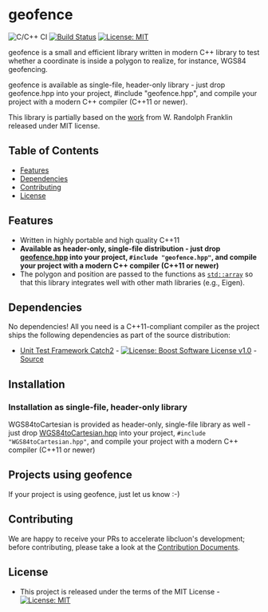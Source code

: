 # geofence

![C/C++ CI](https://github.com/chrberger/geofence/workflows/C/C++%20CI/badge.svg) [![Build Status](https://travis-ci.org/chrberger/geofence.svg?branch=master)](https://travis-ci.org/chrberger/geofence) [![License: MIT](https://img.shields.io/badge/License-MIT-blue.svg)](https://opensource.org/licenses/MIT)

geofence is a small and efficient library written in modern C++ library to test whether a coordinate is inside a polygon to realize, for instance, WGS84 geofencing.

geofence is available as single-file, header-only library - just drop geofence.hpp into your project, #include "geofence.hpp", and compile your project with a modern C++ compiler (C++11 or newer).

This library is partially based on the [work](https://wrf.ecse.rpi.edu/Research/Short_Notes/pnpoly.html) from W. Randolph Franklin released under MIT license.


## Table of Contents
* [Features](#features)
* [Dependencies](#dependencies)
* [Contributing](#contributing)
* [License](#license)


## Features
* Written in highly portable and high quality C++11
* **Available as header-only, single-file distribution - just drop [geofence.hpp](https://raw.githubusercontent.com/chrberger/geofence/master/geofence.hpp) into your project, `#include "geofence.hpp"`, and compile your project with a modern C++ compiler (C++11 or newer)**
* The polygon and position are passed to the functions as [`std::array`](http://en.cppreference.com/w/cpp/container/array) so that this library integrates well with other math libraries (e.g., Eigen).


## Dependencies
No dependencies! All you need is a C++11-compliant compiler as the project ships the following dependencies as part of the source distribution:

* [Unit Test Framework Catch2](https://github.com/catchorg/Catch2/releases/tag/v2.12.1) - [![License: Boost Software License v1.0](https://img.shields.io/badge/License-Boost%20v1-blue.svg)](http://www.boost.org/LICENSE_1_0.txt) - [Source](https://github.com/chrberger/stringtoolbox/blob/master/test/catch.hpp)


## Installation
### Installation as single-file, header-only library
WGS84toCartesian is provided as header-only, single-file library as well - just drop [WGS84toCartesian.hpp](https://raw.githubusercontent.com/chrberger/WGS84toCartesian/master/WGS84toCartesian.hpp) into your project, `#include "WGS84toCartesian.hpp"`, and compile your project with a modern C++ compiler (C++11 or newer)


## Projects using geofence
If your project is using geofence, just let us know :-)


## Contributing
We are happy to receive your PRs to accelerate libcluon's development; before contributing, please take a look at the [Contribution Documents](CONTRIBUTING.md).


## License
* This project is released under the terms of the MIT License - [![License: MIT](https://img.shields.io/badge/License-MIT-blue.svg)](https://opensource.org/licenses/MIT)
